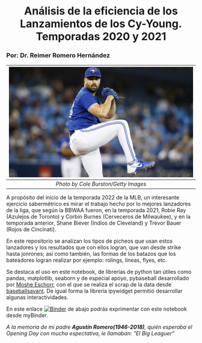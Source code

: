 # <center> Análisis de la eficiencia de los Lanzamientos de los Cy-Young. Temporadas 2020 y 2021 </center>
### Por: Dr. Reimer Romero Hernández  
| ![Robie.jpg](Robie.jpg) | 
|:--:| 
| *Photo by Cole Burston/Getty Images* |

A propósito del inicio de la temporada 2022 de la MLB, un interesante ejercicio sabermétrico es mirar el trabajo hecho por lo mejores lanzadores de la liga, que según la BBWAA fueron, en la temporada 2021, Robie Ray (Azulejos de Toronto) y Corbin Burnes (Cerveceros de Milwaukee), y en la temporada anterior, Shane Biever (Indios de Cleveland) y Trevor Bauer (Rojos de Cincinati). 

En este repositorio se analizan los tipos de picheos que usan estos lanzadores y los resultados que con ellos logran, que van desde strike hasta jonrones; así como también, las formas de los batazos que los bateadores logran realizar por ejemplo: rolings, lineas, flyes, etc. 

Se destaca el uso en este notebook, de librerías de python tan útiles como pandas, matplotlib, seaborn y de especial apoyo, pybaseball desarrollado por [Moshe Eschorr](https://github.com/schorrm), con el que se realiza el scrap de la data desde [baseballsavant](https://baseballsavant.mlb.com/statcast_search). De igual forma la librería ipywidget permitió desarrollar algunas interactividades. 

En este enlace [![Binder](https://mybinder.org/badge_logo.svg)](https://mybinder.org/v2/gh/justinRH/BeisbolLanzamientos/brach?labpath=PitchAnalysis.ipynb) de abajo podrás exprimentar con este notebook desde myBinder.



*A la memoria de mi padre **Agustín Romero(1946-2018)**, quién esperaba el Opening Day con mucha espectativa, le llamaban: "El Big Leaguer"*
